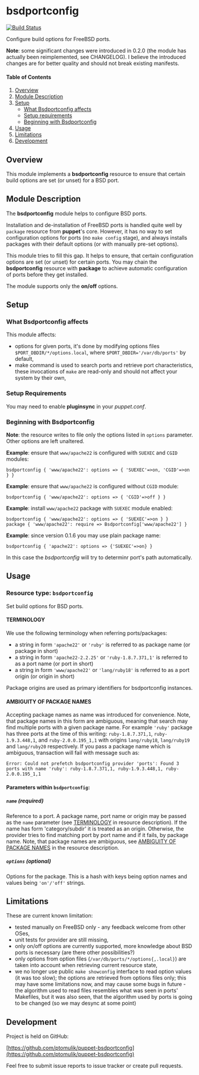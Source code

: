 # bsdportconfig

[![Build Status](https://travis-ci.org/ptomulik/puppet-bsdportconfig.png?branch=master)](https://travis-ci.org/ptomulik/puppet-bsdportconfig)

Configure build options for FreeBSD ports.

**Note**: some significant changes were introduced in 0.2.0 (the module has
actually been reimplemented, see CHANGELOG). I believe the introduced changes
are for better quality and should not break existing manifests.

#### Table of Contents

1. [Overview](#overview)
2. [Module Description](#module-description)
3. [Setup](#setup)
    * [What Bsdportconfig affects](#what-bsdportconfig-affects)
    * [Setup requirements](#setup-requirements)
    * [Beginning with Bsdportconfig](#beginning-with-bsdportconfig)
4. [Usage](#usage)
5. [Limitations](#limitations)
6. [Development](#development)

## Overview

This module implements a **bsdportconfig** resource to ensure that certain
build options are set (or unset) for a BSD port.

## Module Description

The **bsdportconfig** module helps to configure BSD ports.

Installation and de-installation of FreeBSD ports is handled quite well by
`package` resource from **puppet**'s core. However, it has no way to
set configuration options for ports (no `make config` stage), and always
installs packages with their default options (or with manually pre-set
options).

This module tries to fill this gap. It helps to ensure, that certain
configuration options are set (or unset) for certain ports. You may chain the
**bsdportconfig** resource with **package** to achieve automatic configuration
of ports before they get installed.

The module supports only the **on/off** options.

## Setup

### What Bsdportconfig affects

This module affects:

* options for given ports, it's done by modifying options files
  `$PORT_DBDIR/*/options.local`, where `$PORT_DBDIR='/var/db/ports'` by
  default,
* make command is used to search ports and retrieve port characteristics,
  these invocations of `make`  are read-only and should not affect your system
  by their own,

### Setup Requirements

You may need to enable **pluginsync** in your *puppet.conf*.

### Beginning with Bsdportconfig

**Note**: the resource writes to file only the options listed in `options`
parameter. Other options are left unaltered.

**Example**: ensure that `www/apache22` is configured with `SUEXEC` and `CGID`
modules:

    bsdportconfig { 'www/apache22': options => { 'SUEXEC'=>on, 'CGID'=>on } }

**Example**: ensure that `www/apache22` is configured without `CGID` module:

    bsdportconfig { 'www/apache22': options => { 'CGID'=>off } }

**Example**: install `www/apache22` package with `SUEXEC` module enabled:

    bsdportconfig { 'www/apache22': options => { 'SUEXEC'=>on } }
    package { 'www/apache22': require => Bsdportconfig['www/apache22'] }

**Example**: since version 0.1.6 you may use plain package name:

    bsdportconfig { 'apache22': options => {'SUEXEC'=>on} }

In this case the *bsdportconfig* will try to determinr port's path automatically.

## Usage

### Resource type: `bsdportconfig`

Set build options for BSD ports.

#### TERMINOLOGY

We use the following terminology when referring ports/packages:

  * a string in form `'apache22'` or `'ruby'` is referred to as package name
    (or package in short)
  * a string in form `'apache22-2.2.25'` or `'ruby-1.8.7.371,1'` is referred to
    as a port name (or port in short)
  * a string in form `'www/apache22'` or `'lang/ruby18'` is referred to as a
    port origin (or origin in short)

Package origins are used as primary identifiers for bsdportconfig instances.

#### AMBIGUITY OF PACKAGE NAMES

Accepting package names as name was introduced for convenience. Note, that
package names in this form are ambiguous, meaning that search may find multiple
ports with a given package name. For example `'ruby'` package has three ports
at the time of this writing: `ruby-1.8.7.371,1`, `ruby-1.9.3.448,1`, and
`ruby-2.0.0.195_1,1` with origins `lang/ruby18`, `lang/ruby19` and
`lang/ruby20` respectively. If you pass a package name which is ambiguous,
transaction will fail with message such as:

    Error: Could not prefetch bsdportconfig provider 'ports': Found 3 ports with name 'ruby': ruby-1.8.7.371,1, ruby-1.9.3.448,1, ruby-2.0.0.195_1,1

#### Parameters within `bsdportconfig`:

##### `name` (required)

Reference to a port. A package name, port name or origin may be passed as the
`name` parameter (see [TERMINOLOGY](#TERMINOLOGY) in resource description). If
the name has form 'category/subdir' it is treated as an origin. Otherwise, the
provider tries to find matching port by port name and if it fails, by package
name. Note, that package names are ambiguous, see [AMBIGUITY OF PACKAGE
NAMES](#ambiguity-of-package-names) in the resource description.


##### `options` (optional)

Options for the package. This is a hash with keys being option names and values
being `'on'/'off'` strings.

## Limitations

These are current known limitation:

  * tested manually on FreeBSD only - any feedback welcome from other OSes,
  * unit tests for provider are still missing,
  * only on/off options are currently supported, more knowledge about BSD ports
    is necessary (are there other possibilities?)
  * only options from option files (`/var/db/ports/*/options{,.local}`) are
    taken into account when retrieving current resource state, 
  * we no longer use public `make showconfig` interface to read option values
    (it was too slow); the options are retrieved from options files only; this
    may have some limitations now, and may cause some bugs in future - the
    algorithm used to read files resembles what was seen in ports' Makefiles,
    but it was also seen, that the algorithm used by ports is going to be
    changed (so we may desync at some point)

## Development

Project is held on GitHub:

[https://github.com/ptomulik/puppet-bsdportconfig](https://github.com/ptomulik/puppet-bsdportconfig)

Feel free to submit issue reports to issue tracker or create pull requests.
